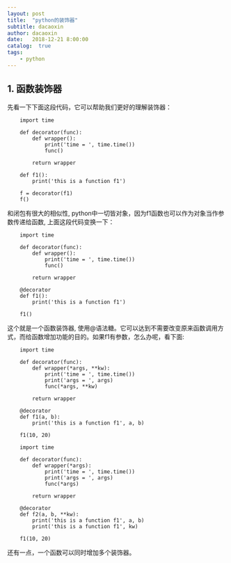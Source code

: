 ```yaml
---
layout: post
title:  "python的装饰器"
subtitle: dacaoxin
author: dacaoxin
date:   2018-12-21 8:00:00
catalog:  true
tags:
    - python
---
```


## 1. 函数装饰器

先看一下下面这段代码，它可以帮助我们更好的理解装饰器：

```
    import time

    def decorator(func):
        def wrapper():
            print('time = ', time.time())
            func()

        return wrapper

    def f1():
        print('this is a function f1')

    f = decorator(f1)
    f()
```

和闭包有很大的相似性, python中一切皆对象，因为f1函数也可以作为对象当作参数传递给函数, 上面这段代码变换一下：

```
    import time

    def decorator(func):
        def wrapper():
            print('time = ', time.time())
            func()

        return wrapper

    @decorator
    def f1():
        print('this is a function f1')

    f1()
```

这个就是一个函数装饰器, 使用@语法糖。它可以达到不需要改变原来函数调用方式，而给函数增加功能的目的。如果f1有参数，怎么办呢，看下面:

```
    import time

    def decorator(func):
        def wrapper(*args, **kw):
            print('time = ', time.time())
            print('args = ', args)
            func(*args, **kw)

        return wrapper

    @decorator
    def f1(a, b):
        print('this is a function f1', a, b)

    f1(10, 20)
```

```
    import time

    def decorator(func):
        def wrapper(*args):
            print('time = ', time.time())
            print('args = ', args)
            func(*args)

        return wrapper

    @decorator
    def f2(a, b, **kw):
        print('this is a function f1', a, b)
        print('this is a function f1', kw)

    f1(10, 20)
```

还有一点，一个函数可以同时增加多个装饰器。